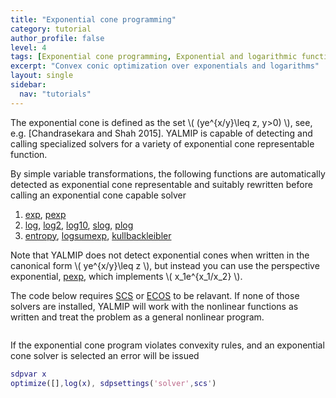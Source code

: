 ```yaml
---
title: "Exponential cone programming"
category: tutorial
author_profile: false
level: 4
tags: [Exponential cone programming, Exponential and logarithmic functions]
excerpt: "Convex conic optimization over exponentials and logarithms"
layout: single
sidebar:
  nav: "tutorials"
---
```


The exponential cone is defined as the set \\(  (ye^{x/y}\leq z, y>0) \\), see, e.g. [Chandrasekara and Shah 2015]. YALMIP is capable of detecting and calling specialized solvers for a variety of exponential cone representable function. 

By simple variable transformations, the following functions are automatically detected as exponential cone representable and suitably rewritten before calling an exponential cone capable solver

1. [exp](/command/exp), [pexp](/command/exp)
2. [log](/command/log), [log2](/command/log), [log10](/command/log), [slog](/command/log), [plog](/command/log)
3. [entropy](/command/entropy), [logsumexp](/command/logsumexp), [kullbackleibler](/command/kullbackleibler)

Note that YALMIP does not detect exponential cones when written in the canonical form \\( ye^{x/y}\leq z \\), but instead you can use the perspective exponential, [pexp](/command/exp), which implements  \\( x_1e^{x_1/x_2} \\).

The code below requires [SCS](/solver/scs) or [ECOS](/solver/ecos) to be relavant. If none of those solvers are installed, YALMIP will work with the nonlinear functions as written and treat the problem as a general nonlinear program.

````matlab
````

If the exponential cone program violates convexity rules, and an exponential cone solver is selected an error will be issued

````matlab
sdpvar x
optimize([],log(x), sdpsettings('solver',scs')
````
